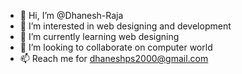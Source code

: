 - 👋 Hi, I’m @Dhanesh-Raja
- 👀 I’m interested in web designing and development
- 🌱 I’m currently learning web designing
- 💞️ I’m looking to collaborate on computer world
- 📫 Reach me for dhaneshps2000@gmail.com

<!---
Dhanesh-Raja/Dhanesh-Raja is a ✨ special ✨ repository because its `README.md` (this file) appears on your GitHub profile.
You can click the Preview link to take a look at your changes.
--->
